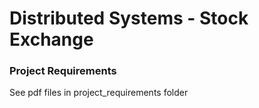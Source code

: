 # Distributed Systems - Stock Exchange

### Project Requirements

See pdf files in project_requirements folder
